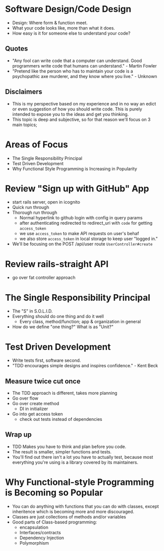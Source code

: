 # Software Design/Code Design
- Design: Where form & function meet.
- What your code looks like, more than what it does.
- How easy is it for someone else to understand your code?

## Quotes
- "Any fool can write code that a computer can understand. Good programmers write code that humans can understand." - Martin Fowler
- "Pretend like the person who has to maintain your code is a psychopathic axe murderer, and they know where you live." - Unknown

## Disclaimers
- This is my perspective based on my experience and in no way an edict or even suggestion of how you should write code. This is purely intended to expose you to the ideas and get you thinking.
- This topic is deep and subjective, so for that reason we'll focus on 3 main topics;

# Areas of Focus
- The Single Responsibility Principal
- Test Driven Development
- Why Functional Style Programming is Increasing in Popularity

# Review "Sign up with GitHub" App
- start rails server, open in icognito
- Quick run through
- Thorough run through
  - Normal hyperlink to github login with config in query params
  - after authenticating redirected to redirect_uri with `code` for getting `access_token`
  - we use `access_token` to make API requests on user's behaf
  - we also store `access_token` in local storage to keep user "logged in."
- We'll be focusing on the POST /api/user route `UserController#create`

# Review rails-straight API
- go over fat controller approach

# The Single Responsibility Principal
- The "S" in S.O.L.I.D.
- Everything should do one thing and do it well
  - Every class, method/function; app & organization in general
- How do we define "one thing?" What is as "Unit?"

# Test Driven Development
- Write tests first, software second.
- "TDD encourages simple designs and inspires confidence." - Kent Beck

## Measure twice cut once
- The TDD approach is different, takes more planning
- Go over flow
- Go over create method
  - DI in initializer
- Go into get access token
  - check out tests instead of dependencies

## Wrap up
- TDD Makes you have to think and plan before you code.
- The result is smaller, simpler functions and tests.
- You'll find out there isn't a lot you have to actually test, because most everything you're using is a library covered by its maintainers.

# Why Functional-style Programming is Becoming so Popular
- You can do anything with functions that you can do with classes, except inheritence which is becoming more and more discouraged.
- Classes are just collections of methods and/or variables
- Good parts of Class-based programming:
  - encapsulation
  - Interfaces/contracts
  - Dependency Injection
  - Polymorphism

